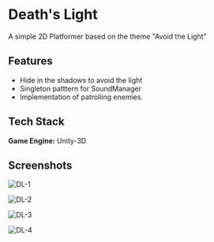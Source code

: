 
# Death's Light

A simple 2D Platformer based on the theme "Avoid the Light"



## Features

- Hide in the shadows to avoid the light
- Singleton patttern for SoundManager
- Implementation of patrolling enemies.


## Tech Stack

**Game Engine:** Unity-3D



## Screenshots


![DL-1](https://user-images.githubusercontent.com/74089600/187139208-4d372fdb-0fc2-48d3-bcae-e4ba8a89cb1e.png)


![DL-2](https://user-images.githubusercontent.com/74089600/187139229-6131e04a-b0af-44a4-bb93-8bf9a5175da3.png)


![DL-3](https://user-images.githubusercontent.com/74089600/187139247-c0669d80-fc27-4a97-a69e-b0477af467ad.png)


![DL-4](https://user-images.githubusercontent.com/74089600/187139259-62fec751-3dfb-48b2-95b7-14cd74a1b392.png)
